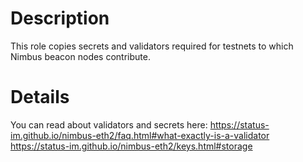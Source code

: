 # Description

This role copies secrets and validators required for testnets to which Nimbus beacon nodes contribute.

# Details

You can read about validators and secrets here:
https://status-im.github.io/nimbus-eth2/faq.html#what-exactly-is-a-validator
https://status-im.github.io/nimbus-eth2/keys.html#storage
